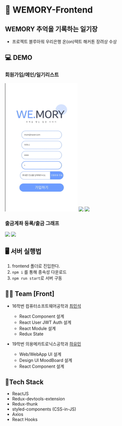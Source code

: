 # 🏡 WEMORY-Frontend

## WEMORY 추억을 기록하는 일기장

- 프로젝트 블루아워 우리은행 온(on)택트 해커톤 장려상 수상

## 💻 DEMO

### 회원가입/메인/일기리스트

<span>
  <img src="./DEMO/Wemory_회원가입.gif" width="240px" />
</span>

<span>
  <img src="./DEMO/Wemory_메인.gif" width="240px" />
</span>

<span>
  <img src="./DEMO/Wemory_일기리스트.gif" width="240px" />
</span>

### 출금계좌 등록/출금 그래프

<span>
  <img src="./DEMO/Wemory_출금계좌등록.gif" width="240px" />
</span>

<span>
  <img src="./DEMO/Wemory_출금그래프.gif" width="240px" />
</span>

## 🖥 서버 실행법

1. frontend 폴더로 진입한다.
2. `npm i` 를 통해 종속성 다운로드
3. `npm run start`로 서버 구동

## 👩‍👦 Team [Front]

- 16학번 컴퓨터소프트웨어공학과 [최민석](https://github.com/minsgy)

  - React Component 설계
  - React User JWT Auth 설계
  - React Module 설계
  - Redux State

- 19학번 의용메카트로닉스공학과 [하유민](https://github.com/qhahd78)
  - Web/WebApp UI 설계
  - Design UI MoodBoard 설계
  - React Component 설계

## 🔨Tech Stack

- ReactJS
- Redux-devtools-extension
- Redux-thunk
- styled-components (CSS-in-JS)
- Axios
- React Hooks
